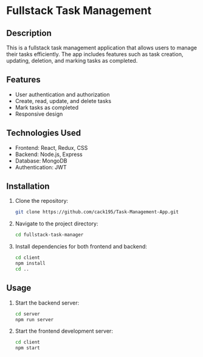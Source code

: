 # Fullstack Task Management

## Description
This is a fullstack task management application that allows users to manage their tasks efficiently. The app includes features such as task creation, updating, deletion, and marking tasks as completed.

## Features
- User authentication and authorization
- Create, read, update, and delete tasks
- Mark tasks as completed
- Responsive design

## Technologies Used
- Frontend: React, Redux, CSS
- Backend: Node.js, Express
- Database: MongoDB
- Authentication: JWT

## Installation

1. Clone the repository:
    ```sh
    git clone https://github.com/cack195/Task-Management-App.git
    ```
2. Navigate to the project directory:
    ```sh
    cd fullstack-task-manager
    ```
3. Install dependencies for both frontend and backend:
    ```sh
    cd client
    npm install
    cd ..
    ```

## Usage

1. Start the backend server:
    ```sh
    cd server
    npm run server
    ```
2. Start the frontend development server:
    ```sh
    cd client
    npm start
    ```





